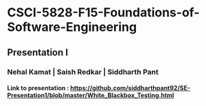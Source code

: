 # CSCI-5828-F15-Foundations-of-Software-Engineering
## Presentation I
### Nehal Kamat | Saish Redkar | Siddharth Pant

#### Link to presentation : https://github.com/siddharthpant92/SE-Presentation1/blob/master/White_Blackbox_Testing.html
